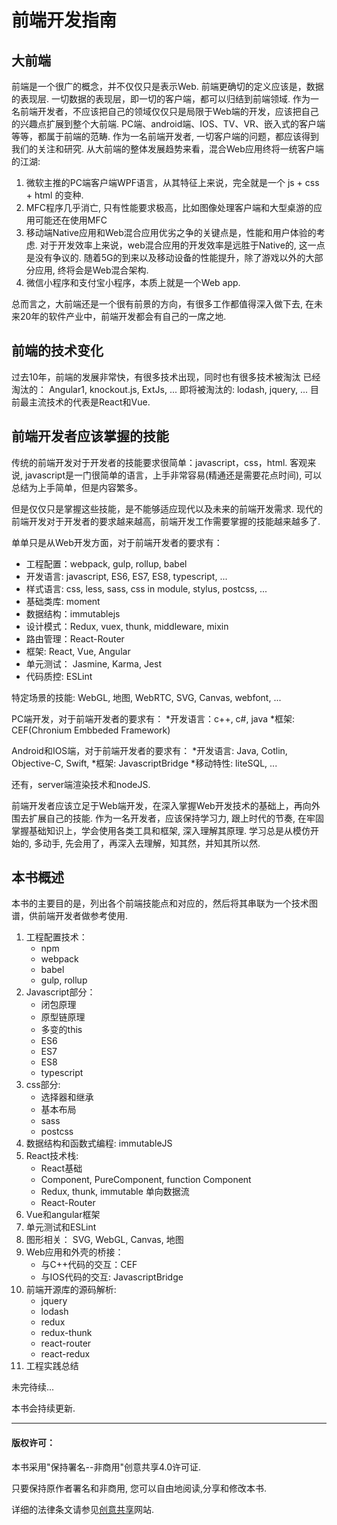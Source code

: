 # 前端开发指南
## 大前端
前端是一个很广的概念，并不仅仅只是表示Web. 
前端更确切的定义应该是，数据的表现层.
一切数据的表现层，即一切的客户端，都可以归结到前端领域.
作为一名前端开发者，不应该把自己的领域仅仅只是局限于Web端的开发，应该把自己的兴趣点扩展到整个大前端. 
PC端、android端、IOS、TV、VR、嵌入式的客户端等等，都属于前端的范畴.
作为一名前端开发者, 一切客户端的问题，都应该得到我们的关注和研究.
从大前端的整体发展趋势来看，混合Web应用终将一统客户端的江湖:
1. 微软主推的PC端客户端WPF语言，从其特征上来说，完全就是一个 js + css + html 的变种.
2. MFC程序几乎消亡, 只有性能要求极高，比如图像处理客户端和大型桌游的应用可能还在使用MFC
3. 移动端Native应用和Web混合应用优劣之争的关键点是，性能和用户体验的考虑. 对于开发效率上来说，web混合应用的开发效率是远胜于Native的, 这一点是没有争议的. 随着5G的到来以及移动设备的性能提升，除了游戏以外的大部分应用, 终将会是Web混合架构.
4. 微信小程序和支付宝小程序，本质上就是一个Web app.

总而言之，大前端还是一个很有前景的方向，有很多工作都值得深入做下去, 在未来20年的软件产业中，前端开发都会有自己的一席之地.


## 前端的技术变化
过去10年，前端的发展非常快，有很多技术出现，同时也有很多技术被淘汰
已经淘汰的：
Angular1, knockout.js, ExtJs, ...
即将被淘汰的:
lodash, jquery, ...
目前最主流技术的代表是React和Vue.


## 前端开发者应该掌握的技能
传统的前端开发对于开发者的技能要求很简单：javascript，css，html.
客观来说, javascript是一门很简单的语言，上手非常容易(精通还是需要花点时间), 可以总结为上手简单，但是内容繁多。

但是仅仅只是掌握这些技能，是不能够适应现代以及未来的前端开发需求.
现代的前端开发对于开发者的要求越来越高，前端开发工作需要掌握的技能越来越多了.

单单只是从Web开发方面，对于前端开发者的要求有：
* 工程配置：webpack, gulp, rollup, babel
* 开发语言: javascript, ES6, ES7, ES8, typescript, ...
* 样式语言: css, less, sass, css in module, stylus, postcss, ...
* 基础类库: moment
* 数据结构：immutablejs
* 设计模式：Redux, vuex, thunk, middleware, mixin
* 路由管理：React-Router
* 框架: React, Vue, Angular
* 单元测试： Jasmine, Karma, Jest
* 代码质控: ESLint

特定场景的技能: WebGL, 地图, WebRTC, SVG, Canvas, webfont, ...

PC端开发，对于前端开发者的要求有：
*开发语言：c++, c#, java
*框架: CEF(Chronium Embbeded Framework)

Android和IOS端，对于前端开发者的要求有：
*开发语言: Java, Cotlin, Objective-C, Swift,
*框架: JavascriptBridge
*移动特性: liteSQL, ...

还有，server端渲染技术和nodeJS.

前端开发者应该立足于Web端开发，在深入掌握Web开发技术的基础上，再向外围去扩展自己的技能.
作为一名开发者，应该保持学习力, 跟上时代的节奏, 在牢固掌握基础知识上，学会使用各类工具和框架, 深入理解其原理.
学习总是从模仿开始的, 多动手, 先会用了，再深入去理解，知其然，并知其所以然.

## 本书概述

本书的主要目的是，列出各个前端技能点和对应的，然后将其串联为一个技术图谱，供前端开发者做参考使用.

1. 工程配置技术：
    * npm
    * webpack 
    * babel
    * gulp, rollup
2. Javascript部分：
    * 闭包原理
    * 原型链原理
    * 多变的this 
    * ES6
    * ES7
    * ES8
    * typescript
3. css部分: 
    * 选择器和继承
    * 基本布局
    * sass 
    * postcss
4. 数据结构和函数式编程: immutableJS
5. React技术栈:
    * React基础 
    * Component, PureComponent, function Component
    * Redux, thunk, immutable 单向数据流
    * React-Router
6. Vue和angular框架
7. 单元测试和ESLint
8. 图形相关： SVG, WebGL, Canvas, 地图
9. Web应用和外壳的桥接：
    * 与C++代码的交互：CEF
    * 与IOS代码的交互: JavascriptBridge
10. 前端开源库的源码解析:
    * jquery
    * lodash
    * redux
    * redux-thunk
    * react-router
    * react-redux
11. 工程实践总结


未完待续...

本书会持续更新.

***
#### 版权许可：
本书采用"保持署名--非商用"创意共享4.0许可证.

只要保持原作者署名和非商用, 您可以自由地阅读,分享和修改本书.

详细的法律条文请参见[创意共享](https://creativecommons.org/licenses/by-nc/4.0/)网站.
